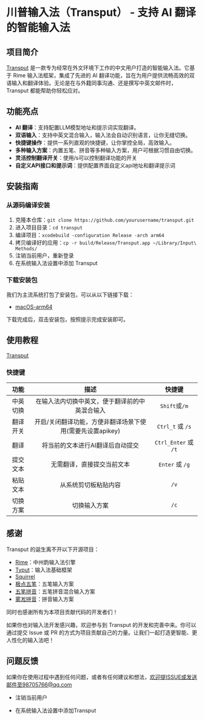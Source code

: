 # 川普输入法（Transput） - 支持 AI 翻译的智能输入法

## 项目简介

[Transput](https://transput.me) 是一款专为经常在外文环境下工作的中文用户打造的智能输入法。它基于 Rime 输入法框架，集成了先进的 AI 翻译功能，旨在为用户提供流畅高效的双语输入和翻译体验。无论是在与外籍同事沟通、还是撰写中英文邮件时，Transput 都能帮助你轻松应对。

## 功能亮点

- **AI 翻译**：支持配置LLM模型地址和提示词实现翻译。
- **双语输入**：支持中英文混合输入，输入法会自动识别语言，让你无缝切换。
- **快捷键操作**：提供一系列直观的快捷键，让你掌控全局，高效输入。
- **多种输入方案**：内置五笔、拼音等多种输入方案，用户可根据习惯自由切换。
- **灵活控制翻译开关**：使用/s可以控制翻译功能的开关
- **自定义API接口和提示词**：提供配置界面自定义api地址和翻译提示词

## 安装指南

### 从源码编译安装

1. 克隆本仓库：`git clone https://github.com/yourusername/transput.git`
2. 进入项目目录：`cd transput`
3. 编译项目：`xcodebuild -configuration Release -arch arm64`
4. 拷贝编译好的应用：`cp -r build/Release/Transput.app ~/Library/Input\ Methods/`
5. 注销当前用户，重新登录
6. 在系统输入法设置中添加 Transput

### 下载安装包

我们为主流系统打包了安装包，可以从以下链接下载：

- [macOS-arm64](https://github.com/janlely/Transput/releases/download/1.1.0/Transput.pkg)

下载完成后，双击安装包，按照提示完成安装即可。

## 使用教程

[Transput](https://transput.me)

### 快捷键

| 功能 | 描述 | 快捷键 |
| :-----: | :----: | :----: |
| 中英切换 | 在输入法内切换中英文，便于翻译前的中英混合输入 | `Shift`或`/m` |
| 翻译开关 | 开启/关闭翻译功能，方便非翻译场景下使用(需要先设置apikey) | `Ctrl_t` 或 `/s` |
| 翻译 | 将当前的文本进行AI翻译后自动提交 | `Ctrl_Enter` 或 `/t` |  
| 提交文本 | 无需翻译，直接提交当前文本 | `Enter` 或 `/g` |
| 粘贴文本 | 从系统剪切板粘贴内容 | `/v` |
| 切换方案 | 切换输入方案 | `/c` |


## 感谢

Transput 的诞生离不开以下开源项目：

- [Rime](https://rime.im/)：中州韵输入法引擎
- [Typut](https://github.com/ensan-hcl/Typut)：输入法基础框架
- [Squirrel](https://github.com/rime/squirrel)
- [极点五笔](https://github.com/KyleBing/rime-wubi86-jidian)：五笔输入方案
- [五笔拼音](https://github.com/rime/rime-wubi)：五笔拼音混合输入方案
- [雾凇拼音](https://github.com/iDvel/rime-ice)：拼音输入方案

同时也感谢所有为本项目贡献代码的开发者们！

如果你也对输入法开发感兴趣，欢迎参与到 Transput 的开发和完善中来。你可以通过提交 Issue 或 PR 的方式为项目贡献自己的力量。让我们一起打造更智能、更人性化的输入法吧！

## 问题反馈

如果你在使用过程中遇到任何问题，或者有任何建议和想法，欢迎提ISSUE或发送邮件至98705766@qq.com

* 注销当前用户

* 在系统输入法设置中添加Transput


